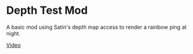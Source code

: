 # Depth Test Mod

A basic mod using Satin's depth map access to render a rainbow ping
at night.

[Video](https://cdn.discordapp.com/attachments/477579058369134593/565259814200934400/2019-04-09_21-39-44.mp4)